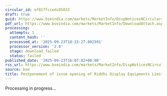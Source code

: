 ```yaml
---
circular_id: ef01ffccedc05833
draft: true
guid: https://www.bseindia.com/markets/MarketInfo/DispNoticesNCirculars.aspx?Noticeid={9214F16E-593B-461C-842B-7028C3C5CBA8}&noticeno=20250923-82&dt=09/23/2025&icount=82&totcount=84&flag=0
pdf_url: https://www.bseindia.com/markets/MarketInfo/DownloadAttach.aspx?id=20250923-82&attachedId=
processing:
  attempts: 1
  content_hash: ''
  processed_at: '2025-09-23T18:33:27.802591'
  processor_version: '2.0'
  stage: download_failed
  status: failed
published_date: '2025-09-23T16:07:02+00:00'
rss_url: https://www.bseindia.com/markets/MarketInfo/DispNoticesNCirculars.aspx?Noticeid={9214F16E-593B-461C-842B-7028C3C5CBA8}&noticeno=20250923-82&dt=09/23/2025&icount=82&totcount=84&flag=0
source: bse
title: Postponement of issue opening of Riddhi Display Equipments Limited- SME IPO
---
```


Processing in progress...